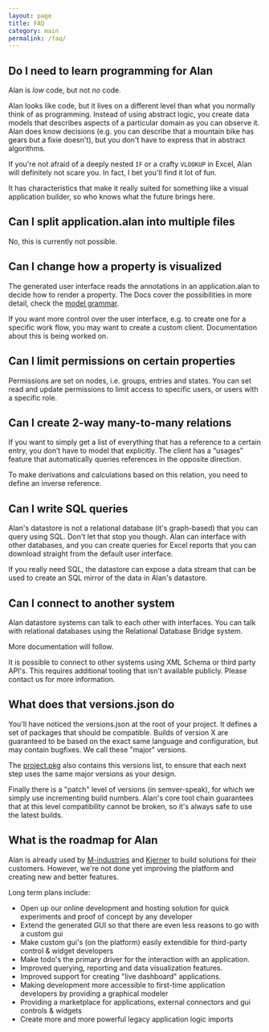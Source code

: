 ```yaml
---
layout: page
title: FAQ
category: main
permalink: /faq/
---
```



## Do I need to learn programming for Alan
Alan is *low* code, but not *no* code.

Alan looks like code, but it lives on a different level than what you normally think of as programming. Instead of using abstract logic, you create data models that describes aspects of a particular domain as you can observe it. Alan does know decisions (e.g. you can describe that a mountain bike has gears but a fixie doesn't), but you don't have to express that in abstract algorithms.

If you're not afraid of a deeply nested `IF` or a crafty `VLOOKUP` in Excel, Alan will definitely not scare you. In fact, I bet you'll find it lot of fun.

It has characteristics that make it really suited for something like a visual application builder, so who knows what the future brings here.


## Can I split application.alan into multiple files
No, this is currently not possible.


## Can I change how a property is visualized
The generated user interface reads the annotations in an application.alan to decide how to render a property. The Docs cover the possibilities in more detail, check the [model grammar](/pages/docs/model/40/application/grammar.html).

If you want more control over the user interface, e.g. to create one for a specific work flow, you may want to create a custom client. Documentation about this is being worked on.


## Can I limit permissions on certain properties
Permissions are set on nodes, i.e. groups, entries and states. You can set read and update permissions to limit access to specific users, or users with a specific role.


## Can I create 2-way many-to-many relations
If you want to simply get a list of everything that has a reference to a certain entry, you don’t have to model that explicitly. The client has a “usages” feature that automatically queries references in the opposite direction.

To make derivations and calculations based on this relation, you need to define an inverse reference.


## Can I write SQL queries

Alan's datastore is not a relational database (it's graph-based) that you can query using SQL. Don't let that stop you though. Alan can interface with other databases, and you can create queries for Excel reports that you can download straight from the default user interface.

If you really need SQL, the datastore can expose a data stream that can be used to create an SQL mirror of the data in Alan's datastore.


## Can I connect to another system
Alan datastore systems can talk to each other with interfaces. You can talk with relational databases using the Relational Database Bridge system.

More documentation will follow.

It is possible to connect to other systems using XML Schema or third party API's. This requires additional tooling that isn't available publicly. Please contact us for more information.


## What does that versions.json do
You'll have noticed the versions.json at the root of your project. It defines a set of packages that should be compatible. Builds of version X are guaranteed to be based on the exact same language and configuration, but may contain bugfixes. We call these "major" versions.

The [project.pkg](/pages/tuts/bottom-up.html#project) also contains this versions list, to ensure that each next step uses the same major versions as your design.

Finally there is a "patch" level of versions (in semver-speak), for which we simply use incrementing build numbers. Alan's core tool chain guarantees that at this level compatibility cannot be broken, so it's always safe to use the latest builds.


## What is the roadmap for Alan

Alan is already used by [M-industries](https://www.m-industries.com) and [Kjerner](https://www.kjerner.com/) to build solutions for their customers. However, we're not done yet improving the platform and creating new and better features. 

Long term plans include:

- Open up our online development and hosting solution for quick experiments and proof of concept by any developer
- Extend the generated GUI so that there are even less reasons to go with a custom gui
- Make custom gui's (on the platform) easily extendible for third-party control & widget developers
- Make todo's the primary driver for the interaction with an application. 
- Improved querying, reporting and data visualization features.
- Improved support for creating "live dashboard" applications.
- Making development more accessible to first-time application developers by providing a graphical modeler
- Providing a marketplace for applications, external connectors and gui controls & widgets
- Create more and more powerful legacy application logic imports
